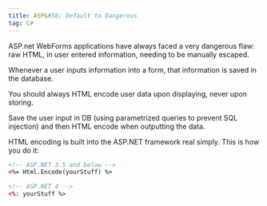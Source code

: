 ```yaml
---
title: ASP&#58; Default to Dangerous
tag: C#
---
```


ASP.net WebForms applications have always faced a very dangerous flaw: raw HTML, in user entered information, needing to be manually escaped.

Whenever a user inputs information into a form, that information is saved in the database.

You should always HTML encode user data upon displaying, never upon storing.

Save the user input in DB (using parametrized queries to prevent SQL injection) and then HTML encode when outputting the data.

HTML encoding is built into the ASP.NET framework real simply. This is how you do it:

```html
<!-- ASP.NET 3.5 and below -->
<%= Html.Encode(yourStuff) %>

<!-- ASP.NET 4 -->
<%: yourStuff %>
```